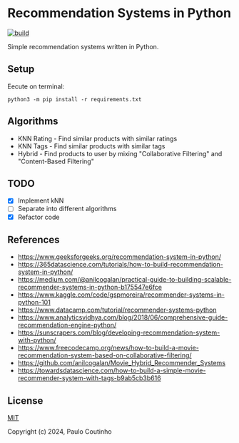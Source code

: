 # Recommendation Systems in Python

[![build](https://github.com/paulocoutinhox/py-recommendation/actions/workflows/build.yml/badge.svg)](https://github.com/paulocoutinhox/py-recommendation/actions/workflows/build.yml)

Simple recommendation systems written in Python.

## Setup

Eecute on terminal:

```
python3 -m pip install -r requirements.txt
```

## Algorithms

- KNN Rating - Find similar products with similar ratings
- KNN Tags - Find similar products with similar tags
- Hybrid - Find products to user by mixing "Collaborative Filtering" and "Content-Based Filtering"

## TODO

- [x] Implement kNN
- [ ] Separate into different algorithms
- [x] Refactor code

## References

- https://www.geeksforgeeks.org/recommendation-system-in-python/
- https://365datascience.com/tutorials/how-to-build-recommendation-system-in-python/
- https://medium.com/@anilcogalan/practical-guide-to-building-scalable-recommender-systems-in-python-b175547e6fce
- https://www.kaggle.com/code/gspmoreira/recommender-systems-in-python-101
- https://www.datacamp.com/tutorial/recommender-systems-python
- https://www.analyticsvidhya.com/blog/2018/06/comprehensive-guide-recommendation-engine-python/
- https://sunscrapers.com/blog/developing-recommendation-system-with-python/
- https://www.freecodecamp.org/news/how-to-build-a-movie-recommendation-system-based-on-collaborative-filtering/
- https://github.com/anilcogalan/Movie_Hybrid_Recommender_Systems
- https://towardsdatascience.com/how-to-build-a-simple-movie-recommender-system-with-tags-b9ab5cb3b616

## License

[MIT](http://opensource.org/licenses/MIT)

Copyright (c) 2024, Paulo Coutinho
